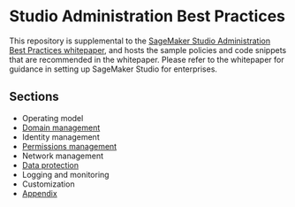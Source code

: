 # Studio Administration Best Practices

This repository is supplemental to the [SageMaker Studio Administration Best Practices whitepaper](https://docs.aws.amazon.com/whitepapers/latest/sagemaker-studio-admin-best-practices/sagemaker-studio-admin-best-practices.html), and hosts the sample policies and code snippets that are recommended in the whitepaper. Please refer to the whitepaper for guidance in setting up SageMaker Studio for enterprises. 

## Sections
- Operating model
- [Domain management](/domain-management/)
- Identity management
- [Permissions management](/permissions-management/)
- Network management
- [Data protection](/data-protection/)
- Logging and monitoring
- Customization
- [Appendix](/appendix/)